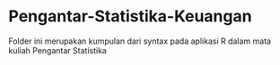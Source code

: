 # Pengantar-Statistika-Keuangan
Folder ini merupakan kumpulan dari syntax pada aplikasi R dalam mata kuliah Pengantar Statistika
